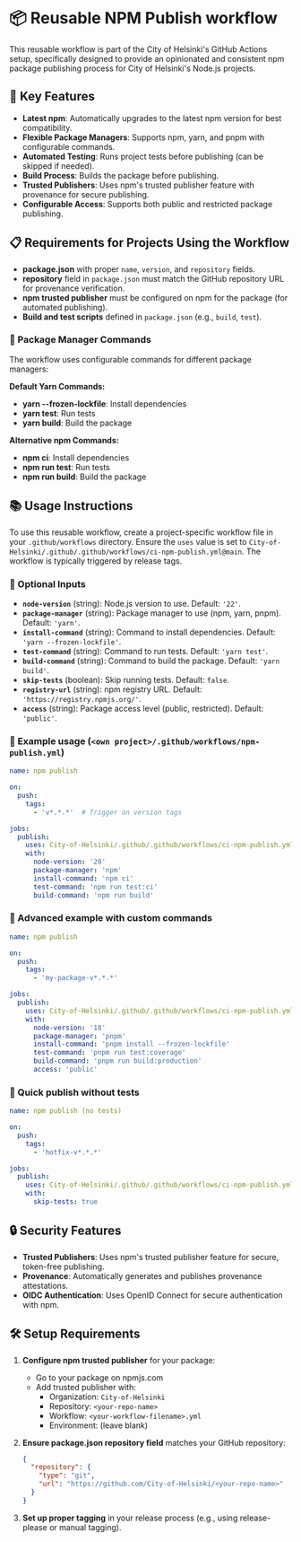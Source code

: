 # 📦 Reusable NPM Publish workflow

This reusable workflow is part of the City of Helsinki's GitHub Actions setup, specifically designed to provide an opinionated and consistent npm package publishing process for City of Helsinki's Node.js projects.

## 🌟 Key Features

- **Latest npm**: Automatically upgrades to the latest npm version for best compatibility.
- **Flexible Package Managers**: Supports npm, yarn, and pnpm with configurable commands.
- **Automated Testing**: Runs project tests before publishing (can be skipped if needed).
- **Build Process**: Builds the package before publishing.
- **Trusted Publishers**: Uses npm's trusted publisher feature with provenance for secure publishing.
- **Configurable Access**: Supports both public and restricted package publishing.

## 📋 Requirements for Projects Using the Workflow

- **package.json** with proper `name`, `version`, and `repository` fields.
- **repository** field in `package.json` must match the GitHub repository URL for provenance verification.
- **npm trusted publisher** must be configured on npm for the package (for automated publishing).
- **Build and test scripts** defined in `package.json` (e.g., `build`, `test`).

### 🧶 Package Manager Commands

The workflow uses configurable commands for different package managers:

**Default Yarn Commands:**
- **yarn --frozen-lockfile**: Install dependencies
- **yarn test**: Run tests
- **yarn build**: Build the package

**Alternative npm Commands:**
- **npm ci**: Install dependencies
- **npm run test**: Run tests
- **npm run build**: Build the package

## 📚 Usage Instructions

To use this reusable workflow, create a project-specific workflow file in your `.github/workflows` directory. Ensure the `uses` value is set to `City-of-Helsinki/.github/.github/workflows/ci-npm-publish.yml@main`. The workflow is typically triggered by release tags.

### 🔶 Optional Inputs

- **`node-version`** (string): Node.js version to use. Default: `'22'`.
- **`package-manager`** (string): Package manager to use (npm, yarn, pnpm). Default: `'yarn'`.
- **`install-command`** (string): Command to install dependencies. Default: `'yarn --frozen-lockfile'`.
- **`test-command`** (string): Command to run tests. Default: `'yarn test'`.
- **`build-command`** (string): Command to build the package. Default: `'yarn build'`.
- **`skip-tests`** (boolean): Skip running tests. Default: `false`.
- **`registry-url`** (string): npm registry URL. Default: `'https://registry.npmjs.org/'`.
- **`access`** (string): Package access level (public, restricted). Default: `'public'`.

### 📄 Example usage (`<own project>/.github/workflows/npm-publish.yml`)

```yaml
name: npm publish

on:
  push:
    tags:
      - 'v*.*.*'  # Trigger on version tags

jobs:
  publish:
    uses: City-of-Helsinki/.github/.github/workflows/ci-npm-publish.yml@main
    with:
      node-version: '20'
      package-manager: 'npm'
      install-command: 'npm ci'
      test-command: 'npm run test:ci'
      build-command: 'npm run build'
```

### 📄 Advanced example with custom commands

```yaml
name: npm publish

on:
  push:
    tags:
      - 'my-package-v*.*.*'

jobs:
  publish:
    uses: City-of-Helsinki/.github/.github/workflows/ci-npm-publish.yml@main
    with:
      node-version: '18'
      package-manager: 'pnpm'
      install-command: 'pnpm install --frozen-lockfile'
      test-command: 'pnpm run test:coverage'
      build-command: 'pnpm run build:production'
      access: 'public'
```

### 📄 Quick publish without tests

```yaml
name: npm publish (no tests)

on:
  push:
    tags:
      - 'hotfix-v*.*.*'

jobs:
  publish:
    uses: City-of-Helsinki/.github/.github/workflows/ci-npm-publish.yml@main
    with:
      skip-tests: true
```

## 🔒 Security Features

- **Trusted Publishers**: Uses npm's trusted publisher feature for secure, token-free publishing.
- **Provenance**: Automatically generates and publishes provenance attestations.
- **OIDC Authentication**: Uses OpenID Connect for secure authentication with npm.

## 🛠️ Setup Requirements

1. **Configure npm trusted publisher** for your package:
   - Go to your package on npmjs.com
   - Add trusted publisher with:
     - Organization: `City-of-Helsinki`
     - Repository: `<your-repo-name>`
     - Workflow: `<your-workflow-filename>.yml`
     - Environment: (leave blank)

2. **Ensure package.json repository field** matches your GitHub repository:
   ```json
   {
     "repository": {
       "type": "git", 
       "url": "https://github.com/City-of-Helsinki/<your-repo-name>"
     }
   }
   ```

3. **Set up proper tagging** in your release process (e.g., using release-please or manual tagging).

